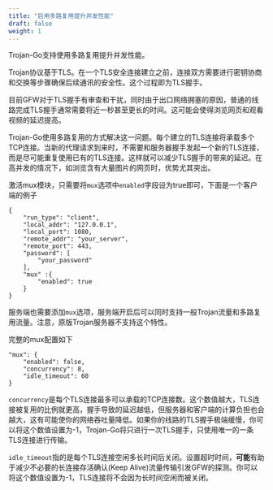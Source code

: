 ```yaml
---
title: "启用多路复用提升并发性能"
draft: false
weight: 1
---
```


Trojan-Go支持使用多路复用提升并发性能。

Trojan协议基于TLS。在一个TLS安全连接建立之前，连接双方需要进行密钥协商和交换等步骤确保后续通讯的安全性。这个过程即为TLS握手。

目前GFW对于TLS握手有审查和干扰，同时由于出口网络拥塞的原因，普通的线路完成TLS握手通常需要将近一秒甚至更长的时间。这可能会使得浏览网页和观看视频的延迟提高。

Trojan-Go使用多路复用的方式解决这一问题。每个建立的TLS连接将承载多个TCP连接。当新的代理请求到来时，不需要和服务器握手发起一个新的TLS连接，而是尽可能重复使用已有的TLS连接。这样就可以减少TLS握手的带来的延迟。在高并发的情况下，如浏览含有大量图片的网页时，优势尤其突出。

激活mux模块，只需要将```mux```选项中```enabled```字段设为true即可，下面是一个客户端的例子

```
{
    "run_type": "client",
    "local_addr": "127.0.0.1",
    "local_port": 1080,
    "remote_addr": "your_server",
    "remote_port": 443,
    "password": [
        "your_password"
    ],
    "mux" :{
        "enabled": true
    }
}
```

服务端也需要添加```mux```选项，服务端开启后可以同时支持一般Trojan流量和多路复用流量。注意，原版Trojan服务器不支持这个特性。

完整的mux配置如下

```
"mux": {
    "enabled": false,
    "concurrency": 8,
    "idle_timeout": 60
}
```

```concurrency```是每个TLS连接最多可以承载的TCP连接数。这个数值越大，TLS连接被复用的比例就更高，握手导致的延迟越低，但服务器和客户端的计算负担也会越大，这有可能使你的网络吞吐量降低。如果你的线路的TLS握手极端缓慢，你可以将这个数值设置为-1，Trojan-Go将只进行一次TLS握手，只使用唯一的一条TLS连接进行传输。

```idle_timeout```指的是每个TLS连接空闲多长时间后关闭。设置超时时间，**可能**有助于减少不必要的长连接存活确认(Keep Alive)流量传输引发GFW的探测。你可以将这个数值设置为-1，TLS连接将不会因为长时间空闲而被关闭。
